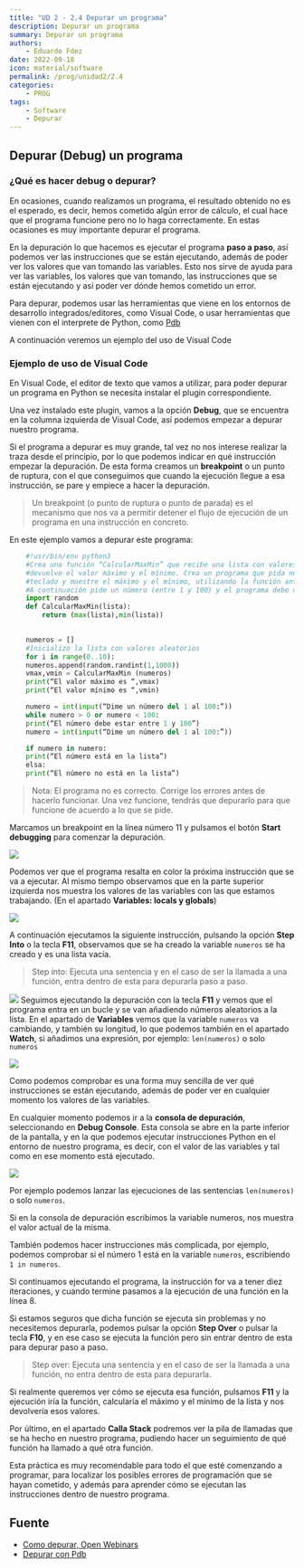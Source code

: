 ```yaml
---
title: "UD 2 - 2.4 Depurar un programa"
description: Depurar un programa
summary: Depurar un programa
authors:
    - Eduardo Fdez
date: 2022-09-18
icon: material/software
permalink: /prog/unidad2/2.4
categories:
    - PROG
tags:
    - Software
    - Depurar
---
```

## Depurar (Debug) un programa

### ¿Qué es hacer debug o depurar?
En ocasiones, cuando realizamos un programa, el resultado obtenido no es el esperado, es decir, hemos cometido algún error de cálculo, el cual hace que el programa funcione pero no lo haga correctamente. En estas ocasiones es muy importante depurar el programa.

En la depuración lo que hacemos es ejecutar el programa **paso a paso**, así podemos ver las instrucciones que se están ejecutando, además de poder ver los valores que van tomando las variables. Esto nos sirve de ayuda para ver las variables, los valores que van tomando, las instrucciones que se están ejecutando y así poder ver dónde hemos cometido un error.

Para depurar, podemos usar las herramientas que viene en los entornos de desarrollo integrados/editores, como Visual Code, o usar herramientas que vienen con el interprete de Python, como [Pdb](https://realpython.com/python-debugging-pdb/)

A continuación veremos un ejemplo del uso de Visual Code 
### Ejemplo de uso de Visual Code
En Visual Code, el editor de texto que vamos a utilizar, para poder depurar un programa en Python se necesita instalar el plugin correspondiente.

Una vez instalado este plugin, vamos a la opción **Debug**, que se encuentra en la columna izquierda de Visual Code, así podemos empezar a depurar nuestro programa.

Si el programa a depurar es muy grande, tal vez no nos interese realizar la traza desde el principio, por lo que podemos indicar en qué instrucción empezar la depuración. De esta forma creamos un **breakpoint** o un punto de ruptura, con el que conseguimos que cuando la ejecución llegue a esa instrucción, se pare y empiece a hacer la depuración.

>  Un breakpoint (o punto de ruptura o punto de parada) es el mecanismo que nos va a permitir detener el flujo de ejecución de un programa en una instrucción en concreto.

En este ejemplo vamos a depurar este programa:

```Python
	#!usr/bin/env python3
	#Crea una función “CalcularMaxMin” que recibe una lista con valores numéricos u
	#devuelve el valor máximo y el mínimo. Crea un programa que pida números por
	#teclado y muestre el máximo y el mínimo, utilizando la función anterior.
	#A continuación pide un número (entre 1 y 100) y el programa debe decir si está en la lista
	import random
	def CalcularMaxMin(lista):
		return (max(lista),min(lista))

	
	numeros = []
	#Inicializo la lista con valores aleatorios
	for i in range(0..10):
	numeros.append(random.randint(1,1000))
	vmax,vmin = CalcularMaxMin (numeros)
	print(“El valor máximo es “,vmax)
	print(“El valor mínimo es “,vmin)

	numero = int(input(“Dime un número del 1 al 100:”))
	while numero > 0 or numero < 100:
	print(“El número debe estar entre 1 y 100”)
	numero = int(input(“Dime un número del 1 al 100:”))

	if numero in numero:
	print(“El número está en la lista”)
	elsa:
	print(“El número no está en la lista”)		
```
> Nota: El programa no es correcto. Corrige los errores antes de hacerlo funcionar. Una vez funcione, tendrás que depurarlo para que funcione de acuerdo a lo que se pide.

Marcamos un breakpoint en la línea número 11 y pulsamos el botón **Start debugging** para comenzar la depuración.

![](assets/PROG-U2-BreakPoint.png)  

Podemos ver que el programa resalta en color la próxima instrucción que se va a ejecutar. Al mismo tiempo observamos que en la parte superior izquierda nos muestra los valores de las variables con las que estamos trabajando. (En el apartado **Variables: locals y globals**)

![](assets/PROG-U2-Variables.png)

A continuación ejecutamos la siguiente instrucción, pulsando la opción **Step Into** o la tecla **F11**, observamos que se ha creado la variable `numeros` se ha creado y es una lista vacía.

> Step into: Ejecuta una sentencia y en el caso de ser la llamada a una función, entra dentro de esta para depurarla paso a paso. 

![](assets/PROG-U2-StepInto.png)
Seguimos ejecutando la depuración con la tecla **F11** y vemos que el programa entra en un bucle y se van añadiendo números aleatorios a la lista. En el apartado de **Variables** vemos que la variable `numeros` va cambiando, y también su longitud, lo que podemos también en el apartado **Watch**, si añadimos una expresión, por ejemplo: `len(numeros)` o solo `numeros`

![](assets/PROG-U2-Watch.png)

Como podemos comprobar es una forma muy sencilla de ver qué instrucciones se están ejecutando, además de poder ver en cualquier momento los valores de las variables.

En cualquier momento podemos ir a la **consola de depuración**, seleccionando en **Debug Console**. Esta consola se abre en la parte inferior de la pantalla, y en la que podemos ejecutar instrucciones Python en el entorno de nuestro programa, es decir, con el valor de las variables y tal como en ese momento está ejecutado. 

![](assets/PROG-U2-DebugConsole.png)

Por ejemplo podemos lanzar las ejecuciones de las sentencias `len(numeros)` o solo `numeros`.

Si en la consola de depuración escribimos la variable numeros, nos muestra el valor actual de la misma.

También podemos hacer instrucciones más complicada, por ejemplo, podemos comprobar si el número 1 está en la variable `numeros`, escribiendo `1 in numeros`.

Si continuamos ejecutando el programa, la instrucción for va a tener diez iteraciones, y cuando termine pasamos a la ejecución de una función en la línea 8.

Si estamos seguros que dicha función se ejecuta sin problemas y no necesitemos depurarla, podemos pulsar la opción **Step Over** o pulsar la tecla **F10**, y en ese caso se ejecuta la función pero sin entrar dentro de esta para depurar paso a paso.

> Step over: Ejecuta una sentencia y en el caso de ser la llamada a una función, no entra dentro de esta para depurarla.

Si realmente queremos ver cómo se ejecuta esa función, pulsamos **F11** y la ejecución iría la función, calcularía el máximo y el mínimo de la lista y nos devolvería esos valores.

Por último, en el apartado **Calla Stack** podremos ver la pila de llamadas que se ha hecho en nuestro programa, pudiendo hacer un seguimiento de qué función ha llamado a qué otra función.

Esta práctica es muy recomendable para todo el que esté comenzando a programar, para localizar los posibles errores de programación que se hayan cometido, y además para aprender cómo se ejecutan las instrucciones dentro de nuestro programa.


## Fuente

* [Como depurar, Open Webinars](https://openwebinars.net/blog/como-hacer-debug-con-python/)
* [Depurar con Pdb](https://realpython.com/python-debugging-pdb/)
